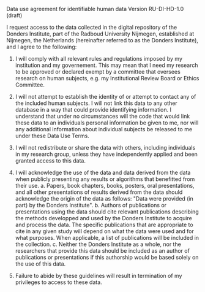 Data use agreement for identifiable human data 
Version RU-DI-HD-1.0 (draft)

I request access to the data collected in the digital repository of the Donders Institute, part of the Radboud University Nijmegen, established at Nijmegen, the Netherlands (hereinafter referred to as the Donders Institute), and I agree to the following:

1. I will comply with all relevant rules and regulations imposed by my institution and my governement.  This may mean that I need my research to be approved or declared exempt by a committee that oversees research on human subjects, e.g. my Institutional Review Board or Ethics Committee. 

2. I will not attempt to establish the identity of or attempt to contact any of the included human subjects. I will not link this data to any other database in a way that could provide identifying information. I understand that under no circumstances will the code that would link these data to an individuals personal information be given to me, nor will any additional information about individual subjects be released to me under these Data Use Terms. 

3. I will not redistribute or share the data with others, including individuals in my research group, unless they have independently applied and been granted access to this data. 

4. I will acknowledge the use of the data and data derived from the data when publicly presenting any results or algorithms that benefitted from their use.
 a. Papers, book chapters, books, posters, oral presentations, and all other presentations of results derived from the data should acknowledge the origin of the data as follows: "Data were provided (in part) by the Donders Institute".
 b. Authors of publications or presentations using the data should cite relevant publications describing the methods developped and used by the Donders Institute to acquire and process the data. The specific publications that are appropriate to cite in any given study will depend on what the data were used and for what purposes. When applicable, a list of publications will be included in the collection.
 c. Neither the Donders Institute as a whole, nor the researchers that provide this data should be included as an author of publications or presentations if this authorship would be based solely on the use of this data. 

5. Failure to abide by these guidelines will result in termination of my privileges to access to these data. 

